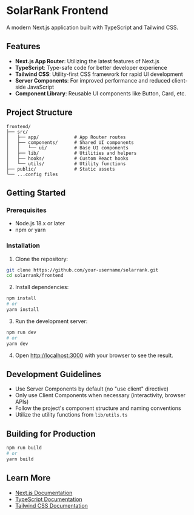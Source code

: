 # SolarRank Frontend

A modern Next.js application built with TypeScript and Tailwind CSS.

## Features

- **Next.js App Router**: Utilizing the latest features of Next.js
- **TypeScript**: Type-safe code for better developer experience
- **Tailwind CSS**: Utility-first CSS framework for rapid UI development
- **Server Components**: For improved performance and reduced client-side JavaScript
- **Component Library**: Reusable UI components like Button, Card, etc.

## Project Structure

```
frontend/
├── src/
│   ├── app/             # App Router routes
│   ├── components/      # Shared UI components
│   │   └── ui/          # Base UI components
│   ├── lib/             # Utilities and helpers
│   ├── hooks/           # Custom React hooks
│   └── utils/           # Utility functions
├── public/              # Static assets
└── ...config files
```

## Getting Started

### Prerequisites

- Node.js 18.x or later
- npm or yarn

### Installation

1. Clone the repository:

```bash
git clone https://github.com/your-username/solarrank.git
cd solarrank/frontend
```

2. Install dependencies:

```bash
npm install
# or
yarn install
```

3. Run the development server:

```bash
npm run dev
# or
yarn dev
```

4. Open [http://localhost:3000](http://localhost:3000) with your browser to see the result.

## Development Guidelines

- Use Server Components by default (no "use client" directive)
- Only use Client Components when necessary (interactivity, browser APIs)
- Follow the project's component structure and naming conventions
- Utilize the utility functions from `lib/utils.ts`

## Building for Production

```bash
npm run build
# or
yarn build
```

## Learn More

- [Next.js Documentation](https://nextjs.org/docs)
- [TypeScript Documentation](https://www.typescriptlang.org/docs/)
- [Tailwind CSS Documentation](https://tailwindcss.com/docs)
